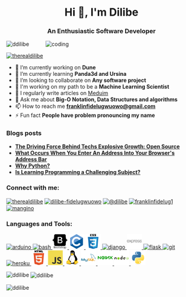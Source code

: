 <!-- [![MasterHead](https://media4.giphy.com/headers/omerismos/3gFzR5rNSEYu.gif)]() -->

<h1 align="center">Hi 👋, I'm Dilibe</h1>
<h3 align="center">An Enthusiastic Software Developer</h3>

<img align="right" alt="coding" width="400" src="https://media.giphy.com/media/qgQUggAC3Pfv687qPC/giphy.gif">

<p align="left"> <img src="https://komarev.com/ghpvc/?username=ddilibe&label=Profile%20views&color=0e75b6&style=flat" alt="ddilibe" /> </p>

<p align="left"> <a href="https://twitter.com/therealdilibe" target="blank"><img src="https://img.shields.io/twitter/follow/therealdilibe?logo=twitter&style=for-the-badge" alt="therealdilibe" /></a> </p>

- 🔭 I’m currently working on **Dune**
- 🌱 I’m currently learning **Panda3d and Ursina**
- 👯 I’m looking to collaborate on **Any software project**
- 🌈 I'm working on my path to be a **Machine Learning Scientist**
- 📝 I regularly write articles on [Meduim](https://medium.com/@dilibe)
- 💬 Ask me about **Big-O Notation, Data Structures and algorithms**
- 📫 How to reach me **franklinfidelugwuowo@gmail.com**
- ⚡ Fun fact **People have problem pronouncing my name**

### Blogs posts
<!-- BLOG-POST-LIST:START -->
- [**The Driving Force Behind Techs Explosive Growth: Open Source**](https://medium.com/@dilibe/the-driving-force-behind-techs-explosive-growth-open-source-effa0fae1126)
- [**What Occurs When You Enter An Address Into Your Browser's Address Bar**](https://medium.com/@dilibe/what-occurs-when-you-enter-https-www-google-com-into-your-browser-869e4e56629d)
- [**Why Python?**](https://medium.com/@dilibe/why-python-6c2698711a5a)
- [**Is Learning Programming a Challenging Subject?**](https://medium.com/@dilibe/is-programming-for-the-weak-2d38b566c1ba)
<!-- BLOG-POST-LIST:END -->

<h3 align="left">Connect with me:</h3>
<p align="left">
<a href="https://twitter.com/therealdilibe" target="blank"><img align="center" src="https://raw.githubusercontent.com/rahuldkjain/github-profile-readme-generator/master/src/images/icons/Social/twitter.svg" alt="therealdilibe" height="30" width="40" /></a>
<a href="https://linkedin.com/in/dilibe-fidelugwuowo" target="blank"><img align="center" src="https://raw.githubusercontent.com/rahuldkjain/github-profile-readme-generator/master/src/images/icons/Social/linked-in-alt.svg" alt="dilibe-fidelugwuowo" height="30" width="40" /></a>
<a href="https://medium.com/@dilibe" target="blank"><img align="center" src="https://raw.githubusercontent.com/rahuldkjain/github-profile-readme-generator/master/src/images/icons/Social/medium.svg" alt="@dilibe" height="30" width="40" /></a>
<a href="https://www.hackerrank.com/franklinfidelug1" target="blank"><img align="center" src="https://raw.githubusercontent.com/rahuldkjain/github-profile-readme-generator/master/src/images/icons/Social/hackerrank.svg" alt="franklinfidelug1" height="30" width="40" /></a>
<a href="https://www.leetcode.com/mangino" target="blank"><img align="center" src="https://raw.githubusercontent.com/rahuldkjain/github-profile-readme-generator/master/src/images/icons/Social/leet-code.svg" alt="mangino" height="30" width="40" /></a>
</p>

<h3 align="left">Languages and Tools:</h3>
<p align="left"> <a href="https://www.arduino.cc/" target="_blank" rel="noreferrer"> <img src="https://cdn.worldvectorlogo.com/logos/arduino-1.svg" alt="arduino" width="40" height="40"/> </a> <a href="https://www.gnu.org/software/bash/" target="_blank" rel="noreferrer"> <img src="https://www.vectorlogo.zone/logos/gnu_bash/gnu_bash-icon.svg" alt="bash" width="40" height="40"/> </a> <a href="https://getbootstrap.com" target="_blank" rel="noreferrer"> <img src="https://raw.githubusercontent.com/devicons/devicon/master/icons/bootstrap/bootstrap-plain-wordmark.svg" alt="bootstrap" width="40" height="40"/> </a> <a href="https://www.cprogramming.com/" target="_blank" rel="noreferrer"> <img src="https://raw.githubusercontent.com/devicons/devicon/master/icons/c/c-original.svg" alt="c" width="40" height="40"/> </a> <a href="https://www.w3schools.com/css/" target="_blank" rel="noreferrer"> <img src="https://raw.githubusercontent.com/devicons/devicon/master/icons/css3/css3-original-wordmark.svg" alt="css3" width="40" height="40"/> </a> <a href="https://www.djangoproject.com/" target="_blank" rel="noreferrer"> <img src="https://cdn.worldvectorlogo.com/logos/django.svg" alt="django" width="40" height="40"/> </a> <a href="https://expressjs.com" target="_blank" rel="noreferrer"> <img src="https://raw.githubusercontent.com/devicons/devicon/master/icons/express/express-original-wordmark.svg" alt="express" width="40" height="40"/> </a> <a href="https://flask.palletsprojects.com/" target="_blank" rel="noreferrer"> <img src="https://www.vectorlogo.zone/logos/pocoo_flask/pocoo_flask-icon.svg" alt="flask" width="40" height="40"/> </a> <a href="https://git-scm.com/" target="_blank" rel="noreferrer"> <img src="https://www.vectorlogo.zone/logos/git-scm/git-scm-icon.svg" alt="git" width="40" height="40"/> </a> <a href="https://heroku.com" target="_blank" rel="noreferrer"> <img src="https://www.vectorlogo.zone/logos/heroku/heroku-icon.svg" alt="heroku" width="40" height="40"/> </a> <a href="https://www.w3.org/html/" target="_blank" rel="noreferrer"> <img src="https://raw.githubusercontent.com/devicons/devicon/master/icons/html5/html5-original-wordmark.svg" alt="html5" width="40" height="40"/> </a> <a href="https://developer.mozilla.org/en-US/docs/Web/JavaScript" target="_blank" rel="noreferrer"> <img src="https://raw.githubusercontent.com/devicons/devicon/master/icons/javascript/javascript-original.svg" alt="javascript" width="40" height="40"/> </a> <a href="https://www.linux.org/" target="_blank" rel="noreferrer"> <img src="https://raw.githubusercontent.com/devicons/devicon/master/icons/linux/linux-original.svg" alt="linux" width="40" height="40"/> </a> <a href="https://www.mysql.com/" target="_blank" rel="noreferrer"> <img src="https://raw.githubusercontent.com/devicons/devicon/master/icons/mysql/mysql-original-wordmark.svg" alt="mysql" width="40" height="40"/> </a> <a href="https://www.nginx.com" target="_blank" rel="noreferrer"> <img src="https://raw.githubusercontent.com/devicons/devicon/master/icons/nginx/nginx-original.svg" alt="nginx" width="40" height="40"/> </a> <a href="https://nodejs.org" target="_blank" rel="noreferrer"> <img src="https://raw.githubusercontent.com/devicons/devicon/master/icons/nodejs/nodejs-original-wordmark.svg" alt="nodejs" width="40" height="40"/> </a> <a href="https://www.python.org" target="_blank" rel="noreferrer"> <img src="https://raw.githubusercontent.com/devicons/devicon/master/icons/python/python-original.svg" alt="python" width="40" height="40"/> </a> </p>

<p><img align="left" src="https://github-readme-stats.vercel.app/api/top-langs?username=ddilibe&show_icons=true&locale=en&layout=compact" alt="ddilibe" /></p>

<p>&nbsp;<img align="center" src="https://github-readme-stats.vercel.app/api?username=ddilibe&show_icons=true&locale=en" alt="ddilibe" /></p>

<p><img align="center" src="https://github-readme-streak-stats.herokuapp.com/?user=ddilibe&" alt="ddilibe" /></p>

